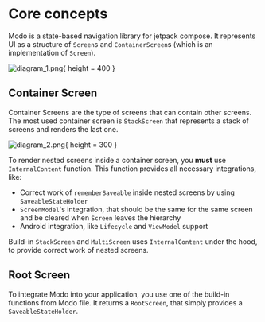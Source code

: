 # Core concepts

Modo is a state-based navigation library for jetpack compose. It represents UI as a structure of `Screen`s and `ContainerScreen`s (which is an
implementation of `Screen`).

![diagram_1.png](diagram_1.png){ height = 400 }

## Container Screen

Container Screens are the type of screens that can contain other screens. The most used container screen is `StackScreen` that represents a stack of
screens and renders the last one.

![diagram_2.png](diagram_2.png){ height = 300 }

To render nested screens inside a container screen, you **must** use `InternalContent` function. This function provides all necessary integrations,
like:

* Correct work of `rememberSaveable` inside nested screens by using `SaveableStateHolder`
* `ScreenModel`'s integration, that should be the same for the same screen and be cleared when `Screen` leaves the hierarchy
* Android integration, like `Lifecycle` and `ViewModel` support

Build-in `StackScreen` and `MultiScreen` uses `InternalContent` under the hood, to provide correct work of nested screens.

## Root Screen

To integrate Modo into your application, you use one of the build-in functions from Modo file. It returns a `RootScreen`, that simply provides
a `SaveableStateHolder`.